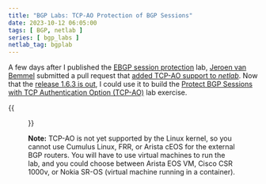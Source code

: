 ```yaml
---
title: "BGP Labs: TCP-AO Protection of BGP Sessions"
date: 2023-10-12 06:05:00
tags: [ BGP, netlab ]
series: [ bgp_labs ]
netlab_tag: bgplab
---
```

A few days after I published the [EBGP session protection](https://bgplabs.net/basic/6-protect/) lab, [Jeroen van Bemmel](https://www.linkedin.com/in/jeroenvbemmel/) submitted a pull request that [added TCP-AO support to _netlab_](https://netlab.tools/plugins/ebgp.utils/). Now that the [release 1.6.3 is out](https://netlab.tools/release/1.6/#release-1-6-3), I could use it to build the [Protect BGP Sessions with TCP Authentication Option (TCP-AO)](https://bgplabs.net/basic/9-ao/) lab exercise.
<!--more-->
{{<figure src="https://bgplabs.net/basic/topology-ao.png">}}

**Note:** TCP-AO is not yet supported by the Linux kernel, so you cannot use Cumulus Linux, FRR, or Arista cEOS for the external BGP routers. You will have to use virtual machines to run the lab, and you could choose between Arista EOS VM, Cisco CSR 1000v, or Nokia SR-OS (virtual machine running in a container).
